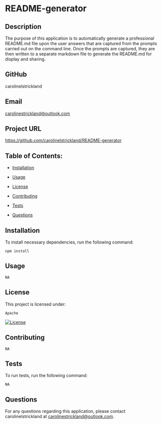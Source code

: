 # README-generator
 
  ## Description

  The purpose of this application is to automatically generate a professional README.md file upon the user answers that are captured from the prompts carried out on the command line. Once the prompts are captured, they are then written to a separate markdown file to generate the README.md for display and sharing.

  ## GitHub

  carolinelstrickland

  ## Email

  carolinestrickland@outlook.com

  ## Project URL

  https://github.com/carolinelstrickland/README-generator


  ## Table of Contents:

  * [Installation](#installation)

  * [Usage](#usage)

  * [License](#license)

  * [Contributing](#contributing)

  * [Tests](#tests)

  * [Questions](#questions)
 
  ## Installation

  To install necessary dependencies, run the following command:
  ```
  npm install
  ```

  ## Usage

  ```
  NA
  ```

  ## License

  This project is licensed under:

  ```  
  Apache
  ```
    
  [![License](https://img.shields.io/badge/License-Apache%202.0-blue.svg)](https://opensource.org/licenses/Apache-2.0)

  ## Contributing

  ```
  NA
  ```

  ## Tests

  To run tests, run the following command:
  ```
  NA
  ```
  
  ## Questions

  For any questions regarding this application, please contact carolinelstrickland at carolinestrickland@outlook.com.

  